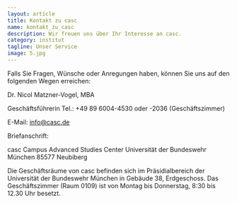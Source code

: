 ```yaml
---
layout: article
title: Kontakt zu casc
name: kontakt_zu_casc
description: Wir freuen uns über Ihr Interesse an casc. 
category: institut
tagline: Unser Service
image: 5.jpg
---
```


Falls Sie Fragen, Wünsche oder Anregungen haben, können Sie uns auf den folgenden Wegen erreichen:

Dr. Nicol Matzner-Vogel, MBA

Geschäftsführerin
Tel.: +49 89 6004-4530 oder -2036 (Geschäftszimmer)

E-Mail:  info@casc.de

Briefanschrift:

casc
Campus Advanced Studies Center
Universität der Bundeswehr München
85577 Neubiberg

Die Geschäftsräume von casc befinden sich im Präsidialbereich der Universität der Bundeswehr München in Gebäude 38, Erdgeschoss. Das Geschäftszimmer (Raum 0109) ist von Montag bis Donnerstag, 8:30 bis 12.30 Uhr besetzt.